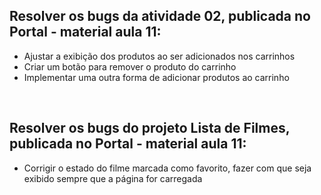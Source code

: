 <h2>Resolver os bugs da atividade 02, publicada no Portal - material aula 11:</h2>
    <ul>
        <li>Ajustar a exibição dos produtos ao ser adicionados nos carrinhos</li>
        <li>Criar um botão para remover o produto do carrinho</li>
        <li>Implementar uma outra forma de adicionar produtos ao carrinho</li>
    </ul>
    <br>

<h2>Resolver os bugs do projeto Lista de Filmes, publicada no Portal - material aula 11:</h2>
    <ul>
        <li>Corrigir o estado do filme marcada como favorito, fazer com que seja exibido sempre que a página for carregada</li>
        
  </ul>
